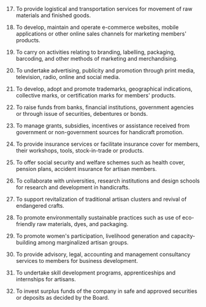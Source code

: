 17. To provide logistical and transportation services for movement of raw materials and finished goods.

18. To develop, maintain and operate e-commerce websites, mobile applications or other online sales channels for marketing members' products.

19. To carry on activities relating to branding, labelling, packaging, barcoding, and other methods of marketing and merchandising.

20. To undertake advertising, publicity and promotion through print media, television, radio, online and social media.

21. To develop, adopt and promote trademarks, geographical indications, collective marks, or certification marks for members' products.

22. To raise funds from banks, financial institutions, government agencies or through issue of securities, debentures or bonds.

23. To manage grants, subsidies, incentives or assistance received from government or non-government sources for handicraft promotion.

24. To provide insurance services or facilitate insurance cover for members, their workshops, tools, stock-in-trade or products.

25. To offer social security and welfare schemes such as health cover, pension plans, accident insurance for artisan members.

26. To collaborate with universities, research institutions and design schools for research and development in handicrafts.

27. To support revitalization of traditional artisan clusters and revival of endangered crafts.

28. To promote environmentally sustainable practices such as use of eco-friendly raw materials, dyes, and packaging.

29. To promote women's participation, livelihood generation and capacity-building among marginalized artisan groups.

30. To provide advisory, legal, accounting and management consultancy services to members for business development.

31. To undertake skill development programs, apprenticeships and internships for artisans.

32. To invest surplus funds of the company in safe and approved securities or deposits as decided by the Board.